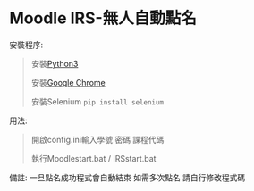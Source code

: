 # Moodle IRS-無人自動點名

安裝程序:
>安裝[Python3](https://www.python.org/downloads/)
>
>安裝[Google Chrome](https://www.google.com/intl/zh-TW/chrome/)
>
>安裝Selenium
>```pip install selenium```


用法:
>開啟config.ini輸入學號 密碼 課程代碼
>
>執行Moodlestart.bat / IRSstart.bat

備註: 一旦點名成功程式會自動結束 如需多次點名 請自行修改程式碼

